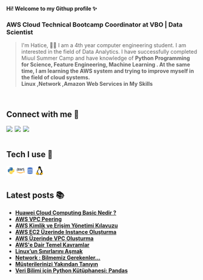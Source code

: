 #### Hi! Welcome to my Githup profile :sparkles:

### AWS Cloud Technical Bootcamp Coordinator at VBO | Data Scientist

> I'm Hatice, 👩‍💻
I am a 4th year computer engineering student. I am interested in the field of Data Analytics. I have successfully completed Miuul Summer Camp and have knowledge of <strong> Python Programming for Science, Feature Engineering, Machine Learning <strong>. At the same time, I am learning the AWS system and trying to improve myself in the field of cloud systems. <br>
<strong> Linux ,Network ,Amazon Web Services </strong> in My Skills
<br />


## Connect with me  :partying_face:

[<img  width="22" src="https://unpkg.com/simple-icons@v4/icons/medium.svg" align="left" />][medium]
[<img  width="22" src="https://unpkg.com/simple-icons@v4/icons/github.svg" align="left" />][github]
[<img  width="22" src="https://unpkg.com/simple-icons@v4/icons/linkedin.svg" align="left" />][linkedin]

<br />
<br /> 

## Tech I use :revolving_hearts:

<img align="left"  src="https://raw.githubusercontent.com/github/explore/80688e429a7d4ef2fca1e82350fe8e3517d3494d/topics/python/python.png" width="25" height="25" />
<img align="left" src="https://raw.githubusercontent.com/github/explore/fbceb94436312b6dacde68d122a5b9c7d11f9524/topics/aws/aws.png" width="25" height="25" />
<img align="left" src="https://raw.githubusercontent.com/github/explore/80688e429a7d4ef2fca1e82350fe8e3517d3494d/topics/sql/sql.png" width="25" height="25" />
<img align="left" src="https://raw.githubusercontent.com/github/explore/80688e429a7d4ef2fca1e82350fe8e3517d3494d/topics/linux/linux.png" width="25" height="25" />

<br />
<br />

## Latest posts :books:

<!-- BLOG-POST-LIST:START -->
- [Huawei Cloud Computing Basic Nedir ?](https://medium.com/@haticedikmen/huawei-cloud-computing-basic-nedir-580bba77accb)
- [AWS VPC Peering](https://miuul.com/not-defteri/aws-vpc-peering)
- [AWS Kimlik ve Erişim Yönetimi Kılavuzu](https://miuul.com/not-defteri/aws-kimlik-ve-erisim-yonetimi-kilavuzu)
- [AWS EC2 Üzerinde Instance Oluşturma](https://miuul.com/not-defteri/aws-ec2-uzerinde-instance-olusturma)
- [AWS Üzerinde VPC Oluşturma](https://miuul.com/not-defteri/aws-vpc-olusturma)
- [AWS'e Dair Temel Kavramlar](https://miuul.com/not-defteri/awse-dair-temel-kavramlar)
- [Linux’un Sınırlarını Aşmak](https://medium.com/@haticedikmen/linux%C4%B1n-s%C4%B1n%C4%B1rlar%C4%B1n%C4%B1-a%C5%9Fmak-bafad8306020)
- [Network : Bilmemiz Gerekenler…](https://medium.com/@haticedikmen/network-bilmemiz-gerekenler-2fcb01990afd)
- [Müşterilerinizi Yakından Tanıyın](https://medium.com/@haticedikmen/m%C3%BC%C5%9Fterilerinizi-yak%C4%B1ndan-tan%C4%B1y%C4%B1n-d2d4c2063717)
- [Veri Bilimi için Python Kütüphanesi: Pandas](https://medium.com/@haticedikmen/veri-bilimi-i%C3%A7in-python-k%C3%BCt%C3%BCphanesi-pandas-e36deb20def)
<!-- BLOG-POST-LIST:END -->




<br />


[medium]: https://medium.com/@haticedikmen
[github]: https://github.com/haticedikmn
[linkedin]: https://www.linkedin.com/in/haticedikmen/

